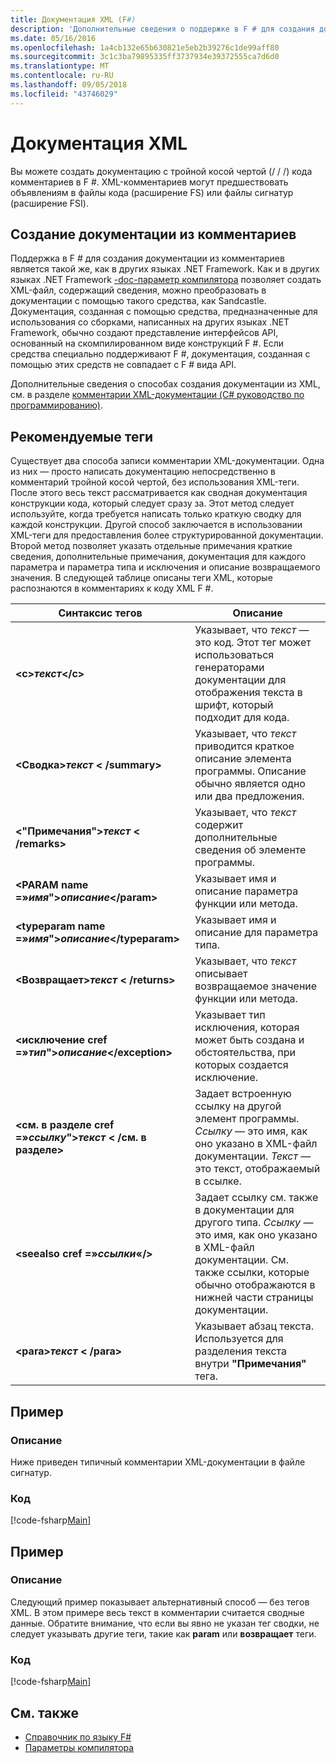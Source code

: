 ```yaml
---
title: Документация XML (F#)
description: 'Дополнительные сведения о поддержке в F # для создания документации из комментариев.'
ms.date: 05/16/2016
ms.openlocfilehash: 1a4cb132e65b630821e5eb2b39276c1de99aff80
ms.sourcegitcommit: 3c1c3ba79895335ff3737934e39372555ca7d6d0
ms.translationtype: MT
ms.contentlocale: ru-RU
ms.lasthandoff: 09/05/2018
ms.locfileid: "43746029"
---
```

# <a name="xml-documentation"></a>Документация XML

Вы можете создать документацию с тройной косой чертой (/ / /) кода комментариев в F #. XML-комментариев могут предшествовать объявлениям в файлы кода (расширение FS) или файлы сигнатур (расширение FSI).

## <a name="generating-documentation-from-comments"></a>Создание документации из комментариев

Поддержка в F # для создания документации из комментариев является такой же, как в других языках .NET Framework. Как и в других языках .NET Framework [-doc-параметр компилятора](https://msdn.microsoft.com/library/434394ae-0d4a-459c-a684-bffede519a04) позволяет создать XML-файл, содержащий сведения, можно преобразовать в документации с помощью такого средства, как Sandcastle. Документация, созданная с помощью средства, предназначенные для использования со сборками, написанных на других языках .NET Framework, обычно создают представление интерфейсов API, основанный на скомпилированном виде конструкций F #. Если средства специально поддерживают F #, документация, созданная с помощью этих средств не совпадает с F # вида API.

Дополнительные сведения о способах создания документации из XML, см. в разделе [комментарии XML-документации &#40;C&#35; руководство по программированию&#41;](https://msdn.microsoft.com/library/b2s063f7).

## <a name="recommended-tags"></a>Рекомендуемые теги

Существует два способа записи комментарии XML-документации. Одна из них — просто написать документацию непосредственно в комментарий тройной косой чертой, без использования XML-теги. После этого весь текст рассматривается как сводная документация конструкции кода, который следует сразу за. Этот метод следует используйте, когда требуется написать только краткую сводку для каждой конструкции. Другой способ заключается в использовании XML-теги для предоставления более структурированной документации. Второй метод позволяет указать отдельные примечания краткие сведения, дополнительные примечания, документация для каждого параметра и параметра типа и исключения и описание возвращаемого значения. В следующей таблице описаны теги XML, которые распознаются в комментариях к коду XML F #.

|Синтаксис тегов|Описание|
|----------|-----------|
|**&lt;c&gt;***текст***&lt;/c&gt;**|Указывает, что *текст* — это код. Этот тег может использоваться генераторами документации для отображения текста в шрифт, который подходит для кода.|
|**&lt;Сводка&gt;***текст*** &lt; /summary&gt;**|Указывает, что *текст* приводится краткое описание элемента программы. Описание обычно является одно или два предложения.|
|**&lt;"Примечания"&gt;***текст*** &lt; /remarks&gt;**|Указывает, что *текст* содержит дополнительные сведения об элементе программы.|
|**&lt;PARAM name =»***имя***"&gt;***описание***&lt;/param&gt;**|Указывает имя и описание параметра функции или метода.|
|**&lt;typeparam name =»***имя***"&gt;***описание***&lt;/typeparam&gt;**|Указывает имя и описание для параметра типа.|
|**&lt;Возвращает&gt;***текст*** &lt; /returns&gt;**|Указывает, что *текст* описывает возвращаемое значение функции или метода.|
|**&lt;исключение cref =»***тип***"&gt;***описание***&lt;/exception&gt;**|Указывает тип исключения, которая может быть создана и обстоятельства, при которых создается исключение.|
|**&lt;см. в разделе cref =»***ссылку***"&gt;***текст*** &lt; /см. в разделе&gt;**|Задает встроенную ссылку на другой элемент программы. *Ссылку* — это имя, как оно указано в XML-файл документации. *Текст* — это текст, отображаемый в ссылке.|
|**&lt;seealso cref =»***ссылки***«/&gt;**|Задает ссылку см. также в документации для другого типа. *Ссылку* — это имя, как оно указано в XML-файл документации. См. также ссылки, которые обычно отображаются в нижней части страницы документации.|
|**&lt;para&gt;***текст*** &lt; /para&gt;**|Указывает абзац текста. Используется для разделения текста внутри **"Примечания"** тега.|

## <a name="example"></a>Пример

### <a name="description"></a>Описание

Ниже приведен типичный комментарии XML-документации в файле сигнатур.

### <a name="code"></a>Код

[!code-fsharp[Main](../../../samples/snippets/fsharp/lang-ref-2/snippet7101.fs)]

## <a name="example"></a>Пример

### <a name="description"></a>Описание

Следующий пример показывает альтернативный способ — без тегов XML. В этом примере весь текст в комментарии считается сводные данные. Обратите внимание, что если вы явно не указан тег сводки, не следует указывать другие теги, такие как **param** или **возвращает** теги.

### <a name="code"></a>Код

[!code-fsharp[Main](../../../samples/snippets/fsharp/lang-ref-2/snippet7102.fs)]

## <a name="see-also"></a>См. также

- [Справочник по языку F#](index.md)
- [Параметры компилятора](compiler-options.md)
